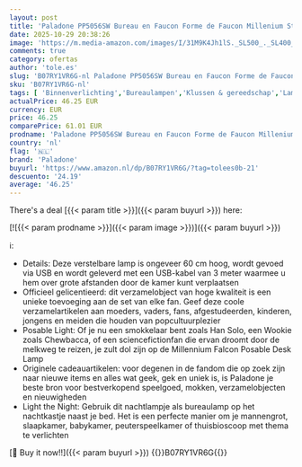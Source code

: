 ```yaml
---
layout: post
title: 'Paladone PP5056SW Bureau en Faucon Forme de Faucon Millenium Star Wars voor Tous Les âges'
date: 2025-10-29 20:38:26
image: 'https://m.media-amazon.com/images/I/31M9K4Jh1lS._SL500_._SL400_.jpg'
comments: true
category: ofertas
author: 'tole.es'
slug: 'B07RY1VR6G-nl Paladone PP5056SW Bureau en Faucon Forme de Faucon...'
sku: 'B07RY1VR6G-nl'
tags: [ 'Binnenverlichting','Bureaulampen','Klussen & gereedschap','Lampen','Verlichting','paladone','🇳🇱', ]
actualPrice: 46.25 EUR
currency: EUR
price: 46.25
comparePrice: 61.01 EUR
prodname: 'Paladone PP5056SW Bureau en Faucon Forme de Faucon Millenium Star Wars voor Tous Les âges'
country: 'nl'
flag: '🇳🇱'
brand: 'Paladone'
buyurl: 'https://www.amazon.nl/dp/B07RY1VR6G/?tag=tolees0b-21'
descuento: '24.19'
average: '46.25'
---
```


There's a deal [{{< param title >}}]({{< param buyurl >}})  here:

[![{{< param prodname >}}]({{< param image >}})]({{< param buyurl >}})

ℹ️:

- Details: Deze verstelbare lamp is ongeveer 60 cm hoog, wordt gevoed via USB en wordt geleverd met een USB-kabel van 3 meter waarmee u hem over grote afstanden door de kamer kunt verplaatsen
- Officieel gelicentieerd: dit verzamelobject van hoge kwaliteit is een unieke toevoeging aan de set van elke fan. Geef deze coole verzamelartikelen aan moeders, vaders, fans, afgestudeerden, kinderen, jongens en meiden die houden van popcultuurplezier
- Posable Light: Of je nu een smokkelaar bent zoals Han Solo, een Wookie zoals Chewbacca, of een sciencefictionfan die ervan droomt door de melkweg te reizen, je zult dol zijn op de Millennium Falcon Posable Desk Lamp
- Originele cadeauartikelen: voor degenen in de fandom die op zoek zijn naar nieuwe items en alles wat geek, gek en uniek is, is Paladone je beste bron voor bestverkopend speelgoed, mokken, verzamelobjecten en nieuwigheden
- Light the Night: Gebruik dit nachtlampje als bureaulamp op het nachtkastje naast je bed. Het is een perfecte manier om je mannengrot, slaapkamer, babykamer, peuterspeelkamer of thuisbioscoop met thema te verlichten

[🛒 Buy it now!!]({{< param buyurl >}})
{{<world>}}B07RY1VR6G{{</world>}}
